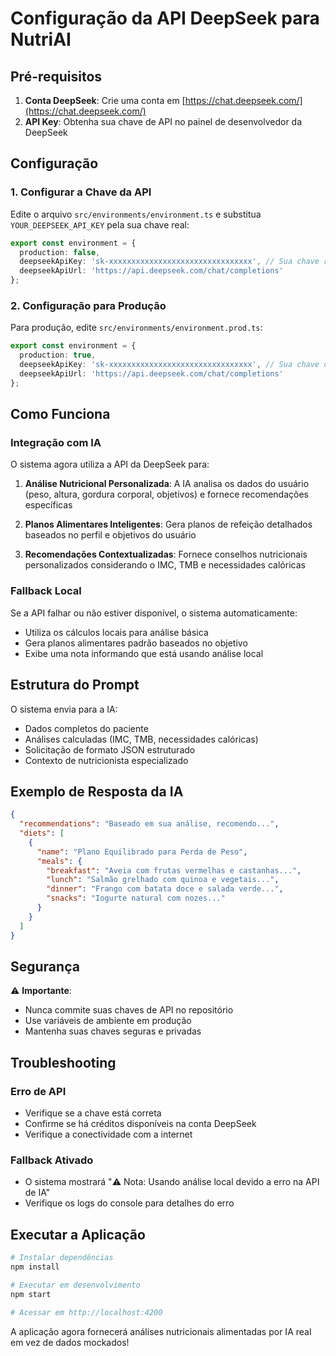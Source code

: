 # Configuração da API DeepSeek para NutriAI

## Pré-requisitos

1. **Conta DeepSeek**: Crie uma conta em [https://chat.deepseek.com/](https://chat.deepseek.com/)
2. **API Key**: Obtenha sua chave de API no painel de desenvolvedor da DeepSeek

## Configuração

### 1. Configurar a Chave da API

Edite o arquivo `src/environments/environment.ts` e substitua `YOUR_DEEPSEEK_API_KEY` pela sua chave real:

```typescript
export const environment = {
  production: false,
  deepseekApiKey: 'sk-xxxxxxxxxxxxxxxxxxxxxxxxxxxxxxxx', // Sua chave real aqui
  deepseekApiUrl: 'https://api.deepseek.com/chat/completions'
};
```

### 2. Configuração para Produção

Para produção, edite `src/environments/environment.prod.ts`:

```typescript
export const environment = {
  production: true,
  deepseekApiKey: 'sk-xxxxxxxxxxxxxxxxxxxxxxxxxxxxxxxx', // Sua chave de produção
  deepseekApiUrl: 'https://api.deepseek.com/chat/completions'
};
```

## Como Funciona

### Integração com IA

O sistema agora utiliza a API da DeepSeek para:

1. **Análise Nutricional Personalizada**: A IA analisa os dados do usuário (peso, altura, gordura corporal, objetivos) e fornece recomendações específicas

2. **Planos Alimentares Inteligentes**: Gera planos de refeição detalhados baseados no perfil e objetivos do usuário

3. **Recomendações Contextualizadas**: Fornece conselhos nutricionais personalizados considerando o IMC, TMB e necessidades calóricas

### Fallback Local

Se a API falhar ou não estiver disponível, o sistema automaticamente:
- Utiliza os cálculos locais para análise básica
- Gera planos alimentares padrão baseados no objetivo
- Exibe uma nota informando que está usando análise local

## Estrutura do Prompt

O sistema envia para a IA:
- Dados completos do paciente
- Análises calculadas (IMC, TMB, necessidades calóricas)
- Solicitação de formato JSON estruturado
- Contexto de nutricionista especializado

## Exemplo de Resposta da IA

```json
{
  "recommendations": "Baseado em sua análise, recomendo...",
  "diets": [
    {
      "name": "Plano Equilibrado para Perda de Peso",
      "meals": {
        "breakfast": "Aveia com frutas vermelhas e castanhas...",
        "lunch": "Salmão grelhado com quinoa e vegetais...",
        "dinner": "Frango com batata doce e salada verde...",
        "snacks": "Iogurte natural com nozes..."
      }
    }
  ]
}
```

## Segurança

⚠️ **Importante**: 
- Nunca commite suas chaves de API no repositório
- Use variáveis de ambiente em produção
- Mantenha suas chaves seguras e privadas

## Troubleshooting

### Erro de API
- Verifique se a chave está correta
- Confirme se há créditos disponíveis na conta DeepSeek
- Verifique a conectividade com a internet

### Fallback Ativado
- O sistema mostrará "⚠️ Nota: Usando análise local devido a erro na API de IA"
- Verifique os logs do console para detalhes do erro

## Executar a Aplicação

```bash
# Instalar dependências
npm install

# Executar em desenvolvimento
npm start

# Acessar em http://localhost:4200
```

A aplicação agora fornecerá análises nutricionais alimentadas por IA real em vez de dados mockados!